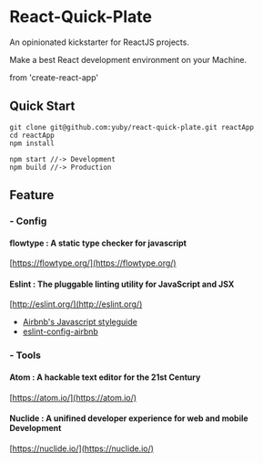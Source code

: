 # React-Quick-Plate

An opinionated kickstarter for ReactJS projects.

Make a best React development environment on your Machine.


from 'create-react-app'

## Quick Start

```
git clone git@github.com:yuby/react-quick-plate.git reactApp
cd reactApp
npm install

npm start //-> Development
npm build //-> Production

```

## Feature


### - Config

#### flowtype : A static type checker for javascript
[https://flowtype.org/](https://flowtype.org/)

#### Eslint : The pluggable linting utility for JavaScript and JSX
[http://eslint.org/](http://eslint.org/)

- [Airbnb's Javascript styleguide](https://github.com/airbnb/javascript)
-  [eslint-config-airbnb](https://www.npmjs.com/package/eslint-config-airbnb)


### - Tools

#### Atom : A hackable text editor for the 21st Century
[https://atom.io/](https://atom.io/)

#### Nuclide : A unifined developer experience for web and mobile Development
[https://nuclide.io/](https://nuclide.io/)
